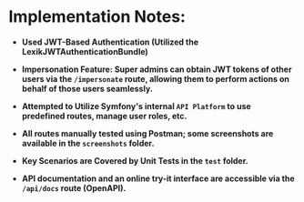 # Implementation Notes:

- **Used JWT-Based Authentication (Utilized the LexikJWTAuthenticationBundle)**

- **Impersonation Feature: Super admins can obtain JWT tokens of other users via the `/impersonate` route, allowing them to perform actions on behalf of those users seamlessly.**

- **Attempted to Utilize Symfony's internal `API Platform` to use predefined routes, manage user roles, etc.**

- **All routes manually tested using Postman; some screenshots are available in the `screenshots` folder.**

- **Key Scenarios are Covered by Unit Tests in the `test` folder.**

- **API documentation and an online try-it interface are accessible via the `/api/docs` route (OpenAPI).**